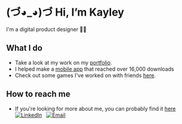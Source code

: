 # (づ◕_◕)づ Hi, I’m Kayley 
I'm a digital product designer :woman_technologist:

## What I do
* Take a look at my work on my [portfolio](https://kayleytvu.com).
* I helped make a [mobile app](https://maroonrides.app/) that reached over 16,000 downloads
* Check out some games I've worked on with friends [here](https://reneryt6.itch.io/).

## How to reach me 
* If you're looking for more about me, you can probably find it [here](https://bento.me/kayleyvu)
[![LinkedIn](https://img.shields.io/badge/LinkedIn-0077b5)](https://www.linkedin.com/in/kayley-vu/)
&nbsp;
[![Email](https://img.shields.io/badge/kayleytvu@gmail.com-EEB3EF)](mailto:kayleytvu@gmail.com)



<!---
kayleyvu/kayleyvu is a ✨ special ✨ repository because its `README.md` (this file) appears on your GitHub profile.
You can click the Preview link to take a look at your changes.
--->
